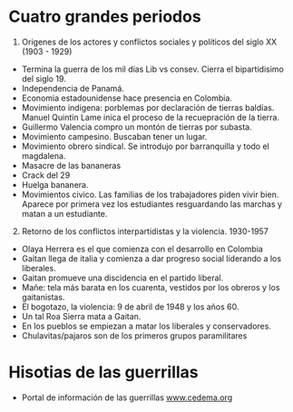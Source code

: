 # Cuatro grandes periodos

1. Origenes de los actores y conflictos sociales y políticos del siglo  XX (1903 - 1929)

- Termina la guerra de los mil días Lib vs consev. Cierra el bipartidisimo del siglo 19.
- Independencia de Panamá.
- Economia estadounidense hace presencia en Colombia.
- Movimiento indigena: porblemas por declaración de tierras baldías. Manuel Quintin Lame inica el proceso de la recuepración de la tierra.
- Guillermo Valencia compro un montón de tierras por subasta.
- Movimiento campesino. Buscaban tener un lugar.
- Movimiento obrero sindical. Se introdujo por barranquilla y todo el magdalena.
- Masacre de las bananeras
- Crack del 29
- Huelga bananera.
- Movimientos civico. Las familias de los trabajadores piden vivir bien. Aparece por primera vez los estudiantes resguardando las marchas y matan a un estudiante.

2. Retorno de los conflictos interpartidistas y la violencia. 1930-1957

- Olaya Herrera es el que comienza con el desarrollo en Colombia
- Gaitan llega de italia y comienza a dar progreso social liderando a los liberales.
- Gaitan promueve una discidencia en el partido liberal.
- Mañe: tela más barata en los cuarenta, vestidos por los obreros y los gaitanistas.
- El bogotazo, la violencia: 9 de abril de 1948 y los años 60.
- Un tal Roa Sierra mata a Gaitan.
- En los pueblos se empiezan a matar los liberales y conservadores.
- Chulavitas/pajaros son de los primeros grupos paramilitares

# Hisotias de las guerrillas

- Portal de información de las guerrillas
www.cedema.org



